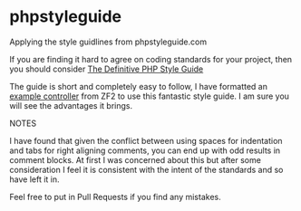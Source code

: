 phpstyleguide
=============

Applying the style guidlines from phpstyleguide.com

If you are finding it hard to agree on coding standards for your project, then you should consider [The Definitive PHP Style Guide](http://phpstyleguide.com/)

The guide is short and completely easy to follow, I have formatted an [example controller]() from ZF2 to use this fantastic style guide. I am sure you will see the advantages it brings.

NOTES

I have found that given the conflict between using spaces for indentation and tabs for right aligning comments, you can end up with odd results in comment blocks. At first I was concerned about this but after some consideration I feel it is consistent with the intent of the standards and so have left it in. 

Feel free to put in Pull Requests if you find any mistakes.
